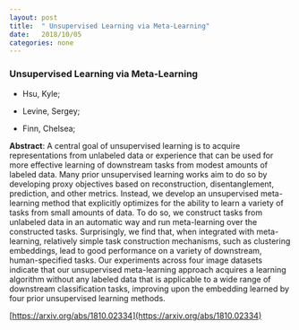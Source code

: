 ```yaml
---
layout: post
title:  " Unsupervised Learning via Meta-Learning"
date:   2018/10/05
categories: none
---
```




### Unsupervised Learning via Meta-Learning



* Hsu, Kyle; 

* Levine, Sergey; 

* Finn, Chelsea; 





**Abstract**:  A central goal of unsupervised learning is to acquire representations from unlabeled data or experience that can be used for more effective learning of downstream tasks from modest amounts of labeled data. Many prior unsupervised learning works aim to do so by developing proxy objectives based on reconstruction, disentanglement, prediction, and other metrics. Instead, we develop an unsupervised meta-learning method that explicitly optimizes for the ability to learn a variety of tasks from small amounts of data. To do so, we construct tasks from unlabeled data in an automatic way and run meta-learning over the constructed tasks. Surprisingly, we find that, when integrated with meta-learning, relatively simple task construction mechanisms, such as clustering embeddings, lead to good performance on a variety of downstream, human-specified tasks. Our experiments across four image datasets indicate that our unsupervised meta-learning approach acquires a learning algorithm without any labeled data that is applicable to a wide range of downstream classification tasks, improving upon the embedding learned by four prior unsupervised learning methods. 



 [https://arxiv.org/abs/1810.02334](https://arxiv.org/abs/1810.02334) 

